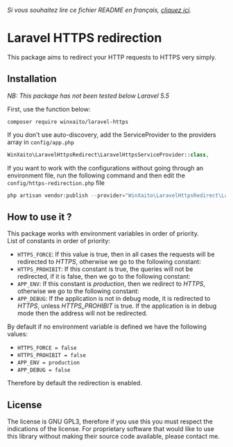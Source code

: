 *Si vous souhaitez lire ce fichier README en français, [cliquez ici](https://github.com/WinXaito/laravel-https/blob/master/README_fr.md).*

# Laravel HTTPS redirection
This package aims to redirect your HTTP requests to HTTPS very simply.

## Installation

*NB: This package has not been tested below Laravel 5.5*


First, use the function below:

```
composer require winxaito/laravel-https
```

If you don't use auto-discovery, add the ServiceProvider to the providers 
array in `config/app.php`

```php
WinXaito\LaravelHttpsRedirect\LaravelHttpsServiceProvider::class,
```

If you want to work with the configurations without going through an environment 
file, run the following command and then edit the `config/https-redirection.php` 
file

```php
php artisan vendor:publish --provider="WinXaito\LaravelHttpsRedirect\LaravelHttpsServiceProvider"
```

## How to use it ?

This package works with environment variables in order of priority.  
List of constants in order of priority:

- `HTTPS_FORCE`: If this value is true, then in all cases the requests will be 
redirected to *HTTPS*, otherwise we go to the following constant:
- `HTTPS_PROHIBIT`: If this constant is true, the queries will not be redirected, 
if it is false, then we go to the following constant:
- `APP_ENV`: If this constant is *production*, then we redirect to *HTTPS*, 
otherwise we go to the following constant:
- `APP_DEBUG`: If the application is not in debug mode, it is redirected to 
*HTTPS*, unless *HTTPS_PROHIBIT* is true. If the application is in debug mode 
then the address will not be redirected.


By default if no environment variable is defined we have the following values:

- `HTTPS_FORCE = false`
- `HTTPS_PROHIBIT = false`
- `APP_ENV = production`
- `APP_DEBUG = false`

Therefore by default the redirection is enabled.

## License

The license is GNU GPL3, therefore if you use this you must respect the 
indications of the license. For proprietary software that would like to 
use this library without making their source code available, please contact me.
